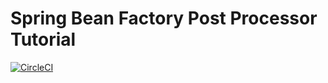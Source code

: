 # Spring Bean Factory Post Processor Tutorial

[![CircleCI](https://circleci.com/gh/alchemy-studio/SpringBeanFactoryPostProcessorTutorial.svg?style=svg)](https://circleci.com/gh/alchemy-studio/SpringBeanFactoryPostProcessorTutorial)